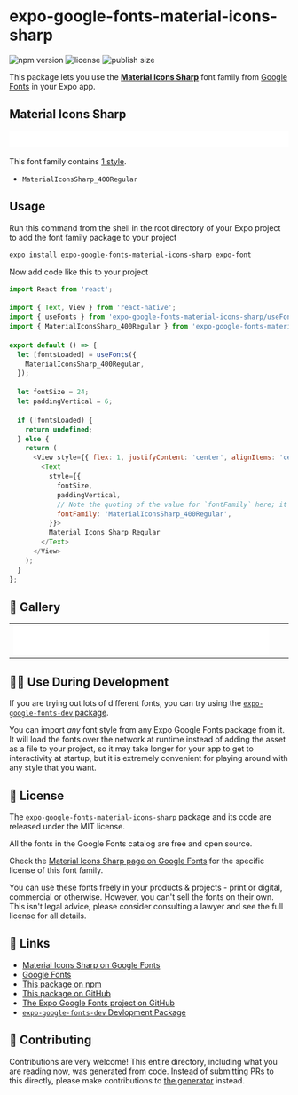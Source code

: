 # expo-google-fonts-material-icons-sharp

![npm version](https://flat.badgen.net/npm/v/expo-google-fonts-material-icons-sharp)
![license](https://flat.badgen.net/github/license/expo/google-fonts)
![publish size](https://flat.badgen.net/packagephobia/install/expo-google-fonts-material-icons-sharp)

This package lets you use the [**Material Icons Sharp**](https://fonts.google.com/specimen/Material+Icons+Sharp) font family from [Google Fonts](https://fonts.google.com/) in your Expo app.

## Material Icons Sharp

![Material Icons Sharp](./font-family.png)

This font family contains [1 style](#-gallery).

- `MaterialIconsSharp_400Regular`

## Usage

Run this command from the shell in the root directory of your Expo project to add the font family package to your project
```sh
expo install expo-google-fonts-material-icons-sharp expo-font
```

Now add code like this to your project
```js
import React from 'react';

import { Text, View } from 'react-native';
import { useFonts } from 'expo-google-fonts-material-icons-sharp/useFonts';
import { MaterialIconsSharp_400Regular } from 'expo-google-fonts-material-icons-sharp/400Regular';

export default () => {
  let [fontsLoaded] = useFonts({
    MaterialIconsSharp_400Regular,
  });

  let fontSize = 24;
  let paddingVertical = 6;

  if (!fontsLoaded) {
    return undefined;
  } else {
    return (
      <View style={{ flex: 1, justifyContent: 'center', alignItems: 'center' }}>
        <Text
          style={{
            fontSize,
            paddingVertical,
            // Note the quoting of the value for `fontFamily` here; it expects a string!
            fontFamily: 'MaterialIconsSharp_400Regular',
          }}>
          Material Icons Sharp Regular
        </Text>
      </View>
    );
  }
};

```

## 🔡 Gallery


||||
|-|-|-|
|![MaterialIconsSharp_400Regular](.//400Regular/MaterialIconsSharp_400Regular.ttf.png)||||


## 👩‍💻 Use During Development

If you are trying out lots of different fonts, you can try using the [`expo-google-fonts-dev` package](https://github.com/freeboub/google-fonts/tree/master/font-packages/dev#readme).

You can import *any* font style from any Expo Google Fonts package from it. It will load the fonts
over the network at runtime instead of adding the asset as a file to your project, so it may take longer
for your app to get to interactivity at startup, but it is extremely convenient
for playing around with any style that you want.

## 📖 License

The `expo-google-fonts-material-icons-sharp` package and its code are released under the MIT license.

All the fonts in the Google Fonts catalog are free and open source.

Check the [Material Icons Sharp page on Google Fonts](https://fonts.google.com/specimen/Material+Icons+Sharp) for the specific license of this font family.

You can use these fonts freely in your products & projects - print or digital, commercial or otherwise. However, you can't sell the fonts on their own. This isn't legal advice, please consider consulting a lawyer and see the full license for all details.

## 🔗 Links

- [Material Icons Sharp on Google Fonts](https://fonts.google.com/specimen/Material+Icons+Sharp)
- [Google Fonts](https://fonts.google.com/)
- [This package on npm](https://www.npmjs.com/package/expo-google-fonts-material-icons-sharp)
- [This package on GitHub](https://github.com/freeboub/google-fonts/tree/master/font-packages/material-icons-sharp)
- [The Expo Google Fonts project on GitHub](https://github.com/freeboub/google-fonts)
- [`expo-google-fonts-dev` Devlopment Package](https://github.com/freeboub/google-fonts/tree/master/font-packages/dev)

## 🤝 Contributing

Contributions are very welcome! This entire directory, including what you are reading now, was generated from code. Instead of submitting PRs to this directly, please make contributions to [the generator](https://github.com/freeboub/google-fonts/tree/master/packages/generator) instead.
